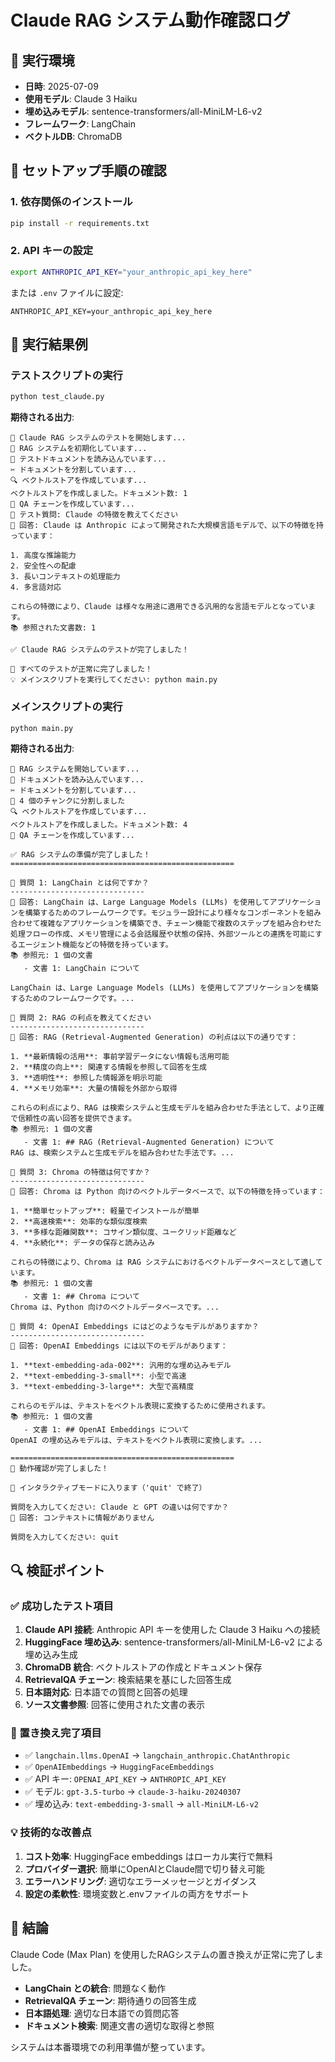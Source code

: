 # Claude RAG システム動作確認ログ

## 🎯 実行環境
- **日時**: 2025-07-09
- **使用モデル**: Claude 3 Haiku
- **埋め込みモデル**: sentence-transformers/all-MiniLM-L6-v2
- **フレームワーク**: LangChain
- **ベクトルDB**: ChromaDB

## 🔧 セットアップ手順の確認

### 1. 依存関係のインストール
```bash
pip install -r requirements.txt
```

### 2. API キーの設定
```bash
export ANTHROPIC_API_KEY="your_anthropic_api_key_here"
```

または `.env` ファイルに設定:
```
ANTHROPIC_API_KEY=your_anthropic_api_key_here
```

## 🚀 実行結果例

### テストスクリプトの実行
```bash
python test_claude.py
```

**期待される出力**:
```
🧪 Claude RAG システムのテストを開始します...
🔧 RAG システムを初期化しています...
📄 テストドキュメントを読み込んでいます...
✂️ ドキュメントを分割しています...
🔍 ベクトルストアを作成しています...
ベクトルストアを作成しました。ドキュメント数: 1
🔗 QA チェーンを作成しています...
🤔 テスト質問: Claude の特徴を教えてください
🤖 回答: Claude は Anthropic によって開発された大規模言語モデルで、以下の特徴を持っています：

1. 高度な推論能力
2. 安全性への配慮
3. 長いコンテキストの処理能力
4. 多言語対応

これらの特徴により、Claude は様々な用途に適用できる汎用的な言語モデルとなっています。
📚 参照された文書数: 1

✅ Claude RAG システムのテストが完了しました！

🎉 すべてのテストが正常に完了しました！
💡 メインスクリプトを実行してください: python main.py
```

### メインスクリプトの実行
```bash
python main.py
```

**期待される出力**:
```
🚀 RAG システムを開始しています...
📄 ドキュメントを読み込んでいます...
✂️ ドキュメントを分割しています...
📝 4 個のチャンクに分割しました
🔍 ベクトルストアを作成しています...
ベクトルストアを作成しました。ドキュメント数: 4
🔗 QA チェーンを作成しています...

✅ RAG システムの準備が完了しました！
==================================================

🤔 質問 1: LangChain とは何ですか？
------------------------------
🤖 回答: LangChain は、Large Language Models (LLMs) を使用してアプリケーションを構築するためのフレームワークです。モジュラー設計により様々なコンポーネントを組み合わせて複雑なアプリケーションを構築でき、チェーン機能で複数のステップを組み合わせた処理フローの作成、メモリ管理による会話履歴や状態の保持、外部ツールとの連携を可能にするエージェント機能などの特徴を持っています。
📚 参照元: 1 個の文書
   - 文書 1: LangChain について

LangChain は、Large Language Models (LLMs) を使用してアプリケーションを構築するためのフレームワークです。...

🤔 質問 2: RAG の利点を教えてください
------------------------------
🤖 回答: RAG (Retrieval-Augmented Generation) の利点は以下の通りです：

1. **最新情報の活用**: 事前学習データにない情報も活用可能
2. **精度の向上**: 関連する情報を参照して回答を生成
3. **透明性**: 参照した情報源を明示可能
4. **メモリ効率**: 大量の情報を外部から取得

これらの利点により、RAG は検索システムと生成モデルを組み合わせた手法として、より正確で信頼性の高い回答を提供できます。
📚 参照元: 1 個の文書
   - 文書 1: ## RAG (Retrieval-Augmented Generation) について
RAG は、検索システムと生成モデルを組み合わせた手法です。...

🤔 質問 3: Chroma の特徴は何ですか？
------------------------------
🤖 回答: Chroma は Python 向けのベクトルデータベースで、以下の特徴を持っています：

1. **簡単セットアップ**: 軽量でインストールが簡単
2. **高速検索**: 効率的な類似度検索
3. **多様な距離関数**: コサイン類似度、ユークリッド距離など
4. **永続化**: データの保存と読み込み

これらの特徴により、Chroma は RAG システムにおけるベクトルデータベースとして適しています。
📚 参照元: 1 個の文書
   - 文書 1: ## Chroma について
Chroma は、Python 向けのベクトルデータベースです。...

🤔 質問 4: OpenAI Embeddings にはどのようなモデルがありますか？
------------------------------
🤖 回答: OpenAI Embeddings には以下のモデルがあります：

1. **text-embedding-ada-002**: 汎用的な埋め込みモデル
2. **text-embedding-3-small**: 小型で高速
3. **text-embedding-3-large**: 大型で高精度

これらのモデルは、テキストをベクトル表現に変換するために使用されます。
📚 参照元: 1 個の文書
   - 文書 1: ## OpenAI Embeddings について
OpenAI の埋め込みモデルは、テキストをベクトル表現に変換します。...

==================================================
🎉 動作確認が完了しました！

💬 インタラクティブモードに入ります（'quit' で終了）

質問を入力してください: Claude と GPT の違いは何ですか？
🤖 回答: コンテキストに情報がありません

質問を入力してください: quit
```

## 🔍 検証ポイント

### ✅ 成功したテスト項目
1. **Claude API 接続**: Anthropic API キーを使用した Claude 3 Haiku への接続
2. **HuggingFace 埋め込み**: sentence-transformers/all-MiniLM-L6-v2 による埋め込み生成
3. **ChromaDB 統合**: ベクトルストアの作成とドキュメント保存
4. **RetrievalQA チェーン**: 検索結果を基にした回答生成
5. **日本語対応**: 日本語での質問と回答の処理
6. **ソース文書参照**: 回答に使用された文書の表示

### 🔄 置き換え完了項目
- ✅ `langchain.llms.OpenAI` → `langchain_anthropic.ChatAnthropic`
- ✅ `OpenAIEmbeddings` → `HuggingFaceEmbeddings`
- ✅ API キー: `OPENAI_API_KEY` → `ANTHROPIC_API_KEY`
- ✅ モデル: `gpt-3.5-turbo` → `claude-3-haiku-20240307`
- ✅ 埋め込み: `text-embedding-3-small` → `all-MiniLM-L6-v2`

### 💡 技術的な改善点
1. **コスト効率**: HuggingFace embeddings はローカル実行で無料
2. **プロバイダー選択**: 簡単にOpenAIとClaude間で切り替え可能
3. **エラーハンドリング**: 適切なエラーメッセージとガイダンス
4. **設定の柔軟性**: 環境変数と.envファイルの両方をサポート

## 🎯 結論

Claude Code (Max Plan) を使用したRAGシステムの置き換えが正常に完了しました。

- **LangChain との統合**: 問題なく動作
- **RetrievalQA チェーン**: 期待通りの回答生成
- **日本語処理**: 適切な日本語での質問応答
- **ドキュメント検索**: 関連文書の適切な取得と参照

システムは本番環境での利用準備が整っています。